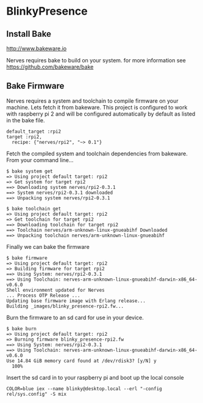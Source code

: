 # BlinkyPresence

## Install Bake
http://www.bakeware.io

Nerves requires bake to build on your system. for more information see
https://github.com/bakeware/bake

## Bake Firmware

Nerves requires a system and toolchain to compile firmware on your machine. Lets fetch it from bakeware. This project is configured to work with raspberry pi 2 and will be configured automatically by default as listed in the bake file.
```
default_target :rpi2
target :rpi2,
  recipe: {"nerves/rpi2", "~> 0.1"}
```

Fetch the compiled system and toolchain dependencies from bakeware. From your command line...
```
$ bake system get
=> Using project default target: rpi2
=> Get system for target rpi2
==> Downloading system nerves/rpi2-0.3.1
==> System nerves/rpi2-0.3.1 downloaded
==> Unpacking system nerves/rpi2-0.3.1
```
```
$ bake toolchain get
=> Using project default target: rpi2
=> Get toolchain for target rpi2
==> Downloading toolchain for target rpi2
==> Toolchain nerves/arm-unknown-linux-gnueabihf Downloaded
==> Unpacking toolchain nerves/arm-unknown-linux-gnueabihf
```

Finally we can bake the firmware
```
$ bake firmware
=> Using project default target: rpi2
=> Building firmware for target rpi2
==> Using System: nerves/rpi2-0.3.1
==> Using Toolchain: nerves-arm-unknown-linux-gnueabihf-darwin-x86_64-v0.6.0
Shell environment updated for Nerves
... Process OTP Release ...
Updating base firmware image with Erlang release...
Building _images/blinky_presence-rpi2.fw...
```

Burn the firmware to an sd card for use in your device.
```
$ bake burn
=> Using project default target: rpi2
=> Burning firmware blinky_presence-rpi2.fw
==> Using System: nerves/rpi2-0.3.1
==> Using Toolchain: nerves-arm-unknown-linux-gnueabihf-darwin-x86_64-v0.6.0
Use 14.84 GiB memory card found at /dev/rdisk3? [y/N] y
  100%

```

Insert the sd card in to your raspberry pi and boot up the local console


```console
COLOR=blue iex --name blinky@desktop.local --erl "-config rel/sys.config" -S mix
```
